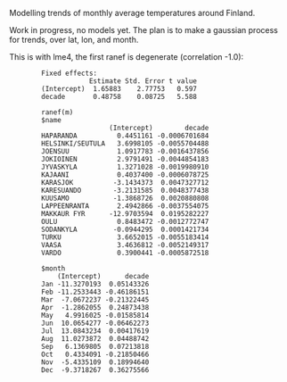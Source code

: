 Modelling trends of monthly average temperatures around Finland.

Work in progress, no models yet. The plan is to make a gaussian process for trends, over lat, lon, and month. 

This is with lme4, the first ranef is degenerate (correlation -1.0):
            
            Fixed effects:
                        Estimate Std. Error t value
            (Intercept)  1.65883    2.77753   0.597
            decade       0.48758    0.08725   5.588
             
            ranef(m)
            $name
                             (Intercept)        decade
            HAPARANDA          0.4451161 -0.0006701684
            HELSINKI/SEUTULA   3.6998105 -0.0055704488
            JOENSUU            1.0917783 -0.0016437856
            JOKIOINEN          2.9791491 -0.0044854183
            JYVASKYLA          1.3271028 -0.0019980910
            KAJAANI            0.4037400 -0.0006078725
            KARASJOK          -3.1434373  0.0047327712
            KARESUANDO        -3.2131585  0.0048377438
            KUUSAMO           -1.3868726  0.0020880808
            LAPPEENRANTA       2.4942866 -0.0037554075
            MAKKAUR FYR      -12.9703594  0.0195282227
            OULU               0.8483472 -0.0012772747
            SODANKYLA         -0.0944295  0.0001421734
            TURKU              3.6652015 -0.0055183414
            VAASA              3.4636812 -0.0052149317
            VARDO              0.3900441 -0.0005872518
            
            $month
                (Intercept)      decade
            Jan -11.3270193  0.05143326
            Feb -11.2533443 -0.46186151
            Mar  -7.0672237 -0.21322445
            Apr  -1.2862055  0.24873438
            May   4.9916025 -0.01585814
            Jun  10.0654277 -0.06462273
            Jul  13.0843234  0.00417619
            Aug  11.0273872  0.04488742
            Sep   6.1369805  0.07213818
            Oct   0.4334091 -0.21850466
            Nov  -5.4335109  0.18994640
            Dec  -9.3718267  0.36275566
